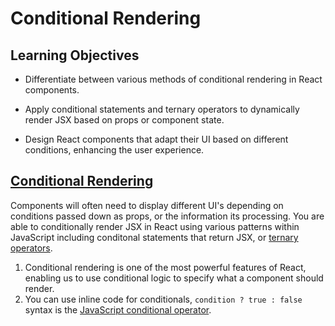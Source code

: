 # Conditional Rendering

## Learning Objectives

- Differentiate between various methods of conditional rendering in React components.

- Apply conditional statements and ternary operators to dynamically render JSX based on props or component state.

- Design React components that adapt their UI based on different conditions, enhancing the user experience.

## <a href="https://react.dev/learn/conditional-rendering" target="_blank">Conditional Rendering</a>

Components will often need to display different UI's depending on conditions passed down as props, or the information its processing. You are able to conditionally render JSX in React using various patterns within JavaScript including conditonal statements that return JSX, or <a href="https://developer.mozilla.org/en-US/docs/Web/JavaScript/Reference/Operators/Conditional_operator" target="_blank">ternary operators</a>.

1. Conditional rendering is one of the most powerful features of React, enabling us to use conditional logic to specify what a component should render.
2. You can use inline code for conditionals, `condition ? true : false` syntax is the <a href="https://developer.mozilla.org/en-US/docs/Web/JavaScript/Reference/Operators/Conditional_Operator" target="_blank">JavaScript conditional operator</a>.

